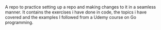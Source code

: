 A repo to practice setting up a repo and making changes to it in a seamless manner. It contains the exercises i have done in code, the topics i have covered and the examples I followed from a Udemy course on Go programming.